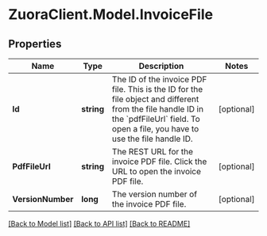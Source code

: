 # ZuoraClient.Model.InvoiceFile

## Properties

Name | Type | Description | Notes
------------ | ------------- | ------------- | -------------
**Id** | **string** | The ID of the invoice PDF file. This is the ID for the file object and different from the file handle ID in the &#x60;pdfFileUrl&#x60; field. To open a file, you have to use the file handle ID.  | [optional] 
**PdfFileUrl** | **string** | The REST URL for the invoice PDF file. Click the URL to open the invoice PDF file.  | [optional] 
**VersionNumber** | **long** | The version number of the invoice PDF file.  | [optional] 

[[Back to Model list]](../README.md#documentation-for-models) [[Back to API list]](../README.md#documentation-for-api-endpoints) [[Back to README]](../README.md)

